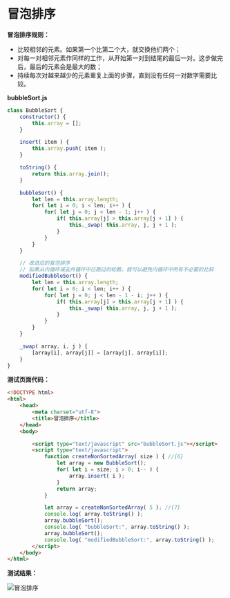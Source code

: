 # 冒泡排序
**冒泡排序规则：**
- 比较相邻的元素。如果第一个比第二个大，就交换他们两个；
- 对每一对相邻元素作同样的工作，从开始第一对到结尾的最后一对。这步做完后，最后的元素会是最大的数；
- 持续每次对越来越少的元素重复上面的步骤，直到没有任何一对数字需要比较。

**bubbleSort.js**
```javascript
class BubbleSort {
    constructor() {
        this.array = [];
    }

    insert( item ) {
        this.array.push( item );
    }

    toString() {
        return this.array.join();
    }

    bubbleSort() {
        let len = this.array.length;
        for( let i = 0; i < len; i++ ) {
            for( let j = 0; j < len - 1; j++ ) {
                if( this.array[j] > this.array[j + 1] ) {
                    this._swap( this.array, j, j + 1 );
                }
            }
        }
    }

    // 改进后的冒泡排序
    // 如果从内循环减去外循环中已跑过的轮数，就可以避免内循环中所有不必要的比较
    modifiedBubbleSort() {
        let len = this.array.length;
        for( let i = 0; i < len; i++ ) {
            for( let j = 0; j < len - 1 - i; j++ ) {
                if( this.array[j] > this.array[j + 1] ) {
                    this._swap( this.array, j, j + 1 );
                }
            }
        }
    }

    _swap( array, i, j ) {
        [array[i], array[j]] = [array[j], array[i]];
    }
}
```

**测试页面代码：**
```html
<!DOCTYPE html>
<html>
    <head>
        <meta charset="utf-8">
        <title>冒泡排序</title>
    </head>
    <body>

        <script type="text/javascript" src="bubbleSort.js"></script>
        <script type="text/javascript">
            function createNonSortedArray( size ) { //{6}
                let array = new BubbleSort();
                for( let i = size; i > 0; i-- ) {
                    array.insert( i );
                }
                return array;
            }

            let array = createNonSortedArray( 5 ); //{7}
            console.log( array.toString() );
            array.bubbleSort();
            console.log( "bubbleSort:", array.toString() );
            array.bubbleSort();
            console.log( "modifiedBubbleSort:", array.toString() );
        </script>
    </body>
</html>
```

**测试结果：**

![冒泡排序](https://upload-images.jianshu.io/upload_images/1726248-919a7dd046133941.png?imageMogr2/auto-orient/strip%7CimageView2/2/w/1240)
